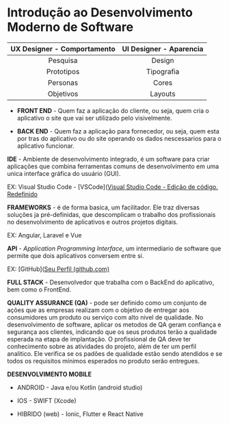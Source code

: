 # Introdução ao Desenvolvimento Moderno de Software

| UX Designer - Comportamento | UI Designer - Aparencia |
|:---------------------------:|:-----------------------:|
| Pesquisa                    | Design                  |
| Prototipos                  | Tipografia              |
| Personas                    | Cores                   |
| Objetivos                   | Layouts                 |

- **FRONT END** - Quem faz a aplicação do cliente, ou seja, quem cria o aplicativo o site que vai ser utilizado pelo visivelmente.

- **BACK END** - Quem faz a aplicação para fornecedor, ou seja, quem esta por tras do aplicativo ou do site operando os dados nescessarios para o aplicativo funcionar.

**IDE** - Ambiente de desenvolvimento integrado, é um software para criar aplicações que combina ferramentas comuns de desenvolvimento em uma unica interface gráfica do usuário (GUI).

EX: Visual Studio Code - [VSCode]([Visual Studio Code - Edição de código. Redefinido](https://code.visualstudio.com/)

**FRAMEWORKS** - é de forma basica, um facilitador. Ele traz diversas soluções ja pré-definidas, que descomplicam o trabalho dos profissionais no desenvolvimento de aplicativos e outros projetos digitais. 

EX: Angular, Laravel e Vue

**API** - *Application Programming Interface*, um intermediario de software que permite que dois aplicativos conversem entre si. 

EX: [GitHub]([Seu Perfil (github.com)](https://github.com/settings/profile)

**FULL STACK** - Desenvolvedor que trabalha com o BackEnd do aplicativo, bem como o FrontEnd.

**QUALITY ASSURANCE (QA)** - pode ser definido como um conjunto de ações que as empresas realizam com o objetivo de entregar aos consumidores um produto ou serviço com alto nivel de qualidade. No desenvolvimento de software, aplicar os metodos de QA geram confiança e segurança aos clientes, indicando que os seus produtos terão a qualidade esperada na etapa de implantação. O profissional de QA deve ter conhecimento sobre as atividades do projeto, além de ter um perfil analitico. Ele verifica se os padões de qualidade estão sendo atendidos e se todos os requisitos mínimos esperados no produto serão entregues.

**DESENVOLVIMENTO MOBILE** 

- ANDROID - Java e/ou Kotlin (android studio)

- IOS - SWIFT (Xcode)

- HIBRIDO (web) - Ionic, Flutter e React Native
